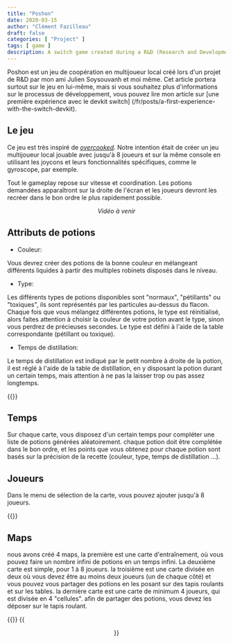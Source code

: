 ```yaml
---
title: "Poshon"
date: 2020-03-15
author: "Clément Fazilleau"
draft: false
categories: [ "Project" ]
tags: [ game ]
description: A switch game created during a R&D (Research and Development) project.
---
```


Poshon est un jeu de coopération en multijoueur local créé lors d'un projet de R&D par mon ami Julien Soysouvanh et moi même.
Cet article portera surtout sur le jeu en lui-même, mais si vous souhaitez plus d'informations sur le processus de développement, vous pouvez lire mon article sur [une première expérience avec le devkit switch] (/fr/posts/a-first-experience-with-the-switch-devkit).

## Le jeu

Ce jeu est très inspiré de [*overcooked*](http://www.ghosttowngames.com/overcooked/). Notre intention était de créer un jeu multijoueur local jouable avec jusqu'à 8 joueurs et sur la même console en utilisant les joycons et leurs fonctionnalités spécifiques, comme le gyroscope, par exemple.

Tout le gameplay repose sur vitesse et coordination. Les potions demandées apparaîtront sur la droite de l'écran et les joueurs devront les recréer dans le bon ordre le plus rapidement possible.

<div style="text-align:center;"><i>Vidéo à venir</i></div>

## Attributs de potions

- Couleur:

Vous devrez créer des potions de la bonne couleur en mélangeant différents liquides à partir des multiples robinets disposés dans le niveau.

- Type:

Les différents types de potions disponibles sont "normaux", "pétillants" ou "toxiques", ils sont représentés par les particules au-dessus du flacon. Chaque fois que vous mélangez différentes potions, le type est réinitialisé, alors faites attention à choisir la couleur de votre potion avant le type, sinon vous perdrez de précieuses secondes. Le type est défini à l'aide de la table correspondante (pétillant ou toxique).

- Temps de distillation:

Le temps de distillation est indiqué par le petit nombre à droite de la potion, il est réglé à l'aide de la table de distillation, en y disposant la potion durant un certain temps, mais attention à ne pas la laisser trop ou pas assez longtemps.

{{<zooom src = "/poshon/Interactions.png">}}

## Temps

Sur chaque carte, vous disposez d'un certain temps pour compléter une liste de potions générées aléatoirement. chaque potion doit être complétée dans le bon ordre, et les points que vous obtenez pour chaque potion sont basés sur la précision de la recette (couleur, type, temps de distillation ...).

## Joueurs

Dans le menu de sélection de la carte, vous pouvez ajouter jusqu'à 8 joueurs.

{{<zooom src = "/poshon/LevelSelect.png">}}

## Maps

nous avons créé 4 maps, la première est une carte d'entraînement, où vous pouvez faire un nombre infini de potions en un temps infini. La deuxième carte est simple, pour 1 à 8 joueurs. la troisième est une carte divisée en deux où vous devez être au moins deux joueurs (un de chaque côté) et vous pouvez vous partager des potions en les posant sur des tapis roulants et sur les tables. la dernière carte est une carte de minimum 4 joueurs, qui est divisée en 4 "cellules". afin de partager des potions, vous devez les déposer sur le tapis roulant.

{{<zooom src = "/poshon/Maps.png">}}
{{<center text="Un projet par Julien SOYSOUVANH et Clément FAZILLEAU">}}
